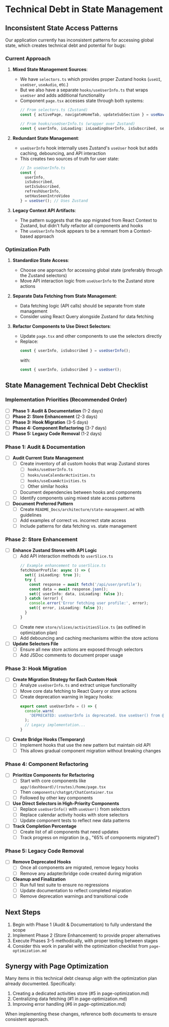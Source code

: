 # Technical Debt in State Management

## Inconsistent State Access Patterns

Our application currently has inconsistent patterns for accessing global state, which creates technical debt and potential for bugs:

### Current Approach

1. **Mixed State Management Sources**:
   - We have `selectors.ts` which provides proper Zustand hooks (`useUI`, `useUser`, `useAudio`, etc.)
   - But we also have a separate `hooks/useUserInfo.ts` that wraps `useUser` and adds additional functionality
   - Component `page.tsx` accesses state through both systems:
     ```typescript
     // From selectors.ts (Zustand)
     const { activePage, navigateHomeTab, updateSubSection } = useNavigation();
     
     // From hooks/useUserInfo.ts (wrapper over Zustand)
     const { userInfo, isLoading: isLoadingUserInfo, isSubscribed, setHasSeenIntroVideo } = useUserInfo();
     ```

2. **Redundant State Management**:
   - `useUserInfo` hook internally uses Zustand's `useUser` hook but adds caching, debouncing, and API interaction
   - This creates two sources of truth for user state:
     ```typescript
     // In useUserInfo.ts
     const { 
       userInfo,
       isSubscribed,
       setIsSubscribed,
       refreshUserInfo,
       setHasSeenIntroVideo
     } = useUser(); // Uses Zustand
     ```

3. **Legacy Context API Artifacts**:
   - The pattern suggests that the app migrated from React Context to Zustand, but didn't fully refactor all components and hooks
   - The `useUserInfo` hook appears to be a remnant from a Context-based approach

### Optimization Path

1. **Standardize State Access**:
   - Choose one approach for accessing global state (preferably through the Zustand selectors)
   - Move API interaction logic from `useUserInfo` to the Zustand store actions

2. **Separate Data Fetching from State Management**:
   - Data fetching logic (API calls) should be separate from state management
   - Consider using React Query alongside Zustand for data fetching

3. **Refactor Components to Use Direct Selectors**:
   - Update `page.tsx` and other components to use the selectors directly
   - Replace:
     ```typescript
     const { userInfo, isSubscribed } = useUserInfo();
     ```
     with:
     ```typescript
     const { userInfo, isSubscribed } = useUser();
     ```

## State Management Technical Debt Checklist

### Implementation Priorities (Recommended Order)

- [ ] **Phase 1: Audit & Documentation** (1-2 days)
- [ ] **Phase 2: Store Enhancement** (2-3 days)
- [ ] **Phase 3: Hook Migration** (3-5 days)
- [ ] **Phase 4: Component Refactoring** (3-7 days)
- [ ] **Phase 5: Legacy Code Removal** (1-2 days)

### Phase 1: Audit & Documentation

- [ ] **Audit Current State Management**
  - [ ] Create inventory of all custom hooks that wrap Zustand stores
    - [ ] `hooks/useUserInfo.ts`
    - [ ] `hooks/useCalendarActivities.ts`
    - [ ] `hooks/useExamActivities.ts`
    - [ ] Other similar hooks
  - [ ] Document dependencies between hooks and components
  - [ ] Identify components using mixed state access patterns

- [ ] **Document Preferred Pattern**
  - [ ] Create `README_Docs/architecture/state-management.md` with guidelines
  - [ ] Add examples of correct vs. incorrect state access
  - [ ] Include patterns for data fetching vs. state management

### Phase 2: Store Enhancement

- [ ] **Enhance Zustand Stores with API Logic**
  - [ ] Add API interaction methods to `userSlice.ts`
    ```typescript
    // Example enhancement to userSlice.ts
    fetchUserProfile: async () => {
      set({ isLoading: true });
      try {
        const response = await fetch('/api/user/profile');
        const data = await response.json();
        set({ userInfo: data, isLoading: false });
      } catch (error) {
        console.error('Error fetching user profile:', error);
        set({ error, isLoading: false });
      }
    }
    ```
  - [ ] Create new `store/slices/activitiesSlice.ts` (as outlined in optimization plan)
  - [ ] Add debouncing and caching mechanisms within the store actions

- [ ] **Update Selectors File**
  - [ ] Ensure all new store actions are exposed through selectors
  - [ ] Add JSDoc comments to document proper usage

### Phase 3: Hook Migration

- [ ] **Create Migration Strategy for Each Custom Hook**
  - [ ] Analyze `useUserInfo.ts` and extract unique functionality
  - [ ] Move core data fetching to React Query or store actions
  - [ ] Create deprecation warning in legacy hooks:
    ```typescript
    export const useUserInfo = () => {
      console.warn(
        'DEPRECATED: useUserInfo is deprecated. Use useUser() from @/store/selectors instead.'
      );
      // Legacy implementation...
    }
    ```

- [ ] **Create Bridge Hooks (Temporary)**
  - [ ] Implement hooks that use the new pattern but maintain old API
  - [ ] This allows gradual component migration without breaking changes

### Phase 4: Component Refactoring

- [ ] **Prioritize Components for Refactoring**
  - [ ] Start with core components like `app/(dashboard)/(routes)/home/page.tsx`
  - [ ] Then `components/chatgpt/ChatContainer.tsx`
  - [ ] Followed by other key components

- [ ] **Use Direct Selectors in High-Priority Components**
  - [ ] Replace `useUserInfo()` with `useUser()` from selectors
  - [ ] Replace calendar activity hooks with store selectors
  - [ ] Update component tests to reflect new data patterns

- [ ] **Track Completion Percentage**
  - [ ] Create list of all components that need updates
  - [ ] Track progress on migration (e.g., "65% of components migrated")

### Phase 5: Legacy Code Removal

- [ ] **Remove Deprecated Hooks**
  - [ ] Once all components are migrated, remove legacy hooks
  - [ ] Remove any adapter/bridge code created during migration

- [ ] **Cleanup and Finalization**
  - [ ] Run full test suite to ensure no regressions
  - [ ] Update documentation to reflect completed migration
  - [ ] Remove deprecation warnings and transitional code

## Next Steps

1. Begin with Phase 1 (Audit & Documentation) to fully understand the scope
2. Implement Phase 2 (Store Enhancement) to provide proper alternatives
3. Execute Phases 3-5 methodically, with proper testing between stages
4. Consider this work in parallel with the optimization checklist from `page-optimization.md`

## Synergy with Page Optimization

Many items in this technical debt cleanup align with the optimization plan already documented. Specifically:

1. Creating a dedicated activities store (#5 in page-optimization.md)
2. Centralizing data fetching (#1 in page-optimization.md)
3. Improving error handling (#6 in page-optimization.md)

When implementing these changes, reference both documents to ensure consistent approach.